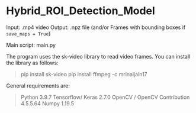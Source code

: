 # Hybrid_ROI_Detection_Model
Input: .mp4 video
Output: .npz file (and/or Frames with bounding boxes if ``` save_maps = True ```)

Main script: main.py

The program uses the sk-video library to read video frames. You can install the library as follows:
> pip install sk-video
> pip install ffmpeg -c mrinaljain17

General requirements are:
> Python 3.9.7
> Tensorflow/  Keras  2.7.0
> OpenCV / OpenCV Contribution 4.5.5.64
> Numpy 1.19.5
